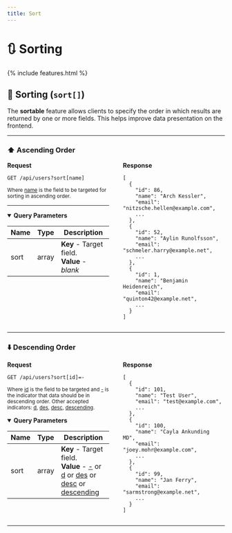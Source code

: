 ```yaml
---
title: Sort
---
```


# 🔃 Sorting

{% include features.html %}

## 🔢 Sorting (`sort[]`)

The **sortable** feature allows clients to specify the order in which results are returned by one or more fields. This helps improve data presentation on the frontend.

---

### ⬆️ Ascending Order

<div style="display: flex; gap: 2rem; align-items: flex-start;">

<div style="flex: 1;">
<strong>Request</strong>

<pre><code>GET /api/users?sort[name]</code></pre>

<sup>Where <ins>name</ins> is the field to be targeted for sorting in ascending order.</sup>

---

<details open class="sup">
<summary><strong>Query Parameters</strong></summary>

| Name | Type  | Description                                    |
|------|-------|------------------------------------------------|
| sort | array | **Key** - Target field.<br>**Value** - *blank* |

</details>
</div>

<div style="flex: 1;">
<strong>Response</strong>

<pre><code>[
  {
    "id": 86,
    "name": "Arch Kessler",
    "email": "nitzsche.hellen@example.com",
    ...
  },
  {
    "id": 52,
    "name": "Aylin Runolfsson",
    "email": "schmeler.harry@example.net",
    ...
  },
  {
    "id": 1,
    "name": "Benjamin Heidenreich",
    "email": "quinton42@example.net",
    ...
  }
]
</code></pre>
</div>

</div>

---

### ⬇️ Descending Order

<div style="display: flex; gap: 2rem; align-items: flex-start;">

<div style="flex: 1;">
<strong>Request</strong>

<pre><code>GET /api/users?sort[id]=-</code></pre>

<sup>Where <ins>id</ins> is the field to be targeted and <ins>\-</ins> is the indicator that data should be in descending order.
Other accepted indicators: <ins>d</ins>, <ins>des</ins>, <ins>desc</ins>, <ins>descending</ins>.</sup>

<details open class="sup">
<summary><strong>Query Parameters</strong></summary>

| Name  | Type  | Description                                                   |
|-------|-------|---------------------------------------------------------------|
| sort  | array | **Key** - Target field.<br>**Value** - <ins>-</ins> or <ins>d</ins> or <ins>des</ins> or <ins>desc</ins> or <ins>descending</ins> |
</details>
</div>

<div style="flex: 1;">
<strong>Response</strong>

<pre><code>[
  {
    "id": 101,
    "name": "Test User",
    "email": "test@example.com",
    ...
  },
  {
    "id": 100,
    "name": "Cayla Ankunding MD",
    "email": "joey.mohr@example.com",
    ...
  },
  {
    "id": 99,
    "name": "Jan Ferry",
    "email": "sarmstrong@example.net",
    ...
  }
]
</code></pre>
</div>

</div>

---
